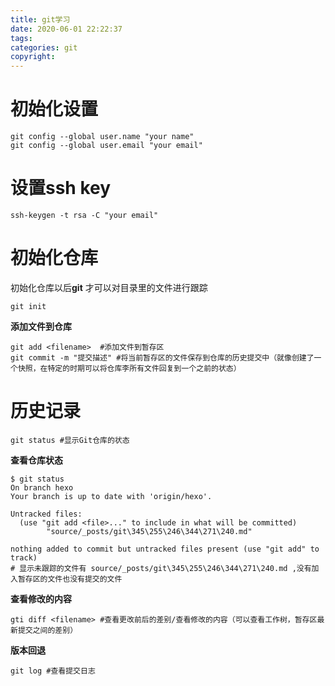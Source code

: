 ```yaml
---
title: git学习
date: 2020-06-01 22:22:37
tags:
categories: git
copyright:
---
```


# 初始化设置

```git
git config --global user.name "your name"
git config --global user.email "your email"
```

# 设置ssh key

```git
ssh-keygen -t rsa -C "your email"
```

# 初始化仓库

初始化仓库以后**git** 才可以对目录里的文件进行跟踪

```git
git init
```

**添加文件到仓库**

```
git add <filename>  #添加文件到暂存区
git commit -m "提交描述" #将当前暂存区的文件保存到仓库的历史提交中（就像创建了一个快照，在特定的时期可以将仓库李所有文件回复到一个之前的状态）
```

# 历史记录

```
git status #显示Git仓库的状态 
```

**查看仓库状态** 

```
$ git status
On branch hexo
Your branch is up to date with 'origin/hexo'.

Untracked files:
  (use "git add <file>..." to include in what will be committed)
        "source/_posts/git\345\255\246\344\271\240.md"

nothing added to commit but untracked files present (use "git add" to track)
# 显示未跟踪的文件有 source/_posts/git\345\255\246\344\271\240.md ,没有加入暂存区的文件也没有提交的文件
```

**查看修改的内容** 

```
gti diff <filename> #查看更改前后的差别/查看修改的内容（可以查看工作树，暂存区最新提交之间的差别）
```

**版本回退** 

``` 
git log #查看提交日志
```



